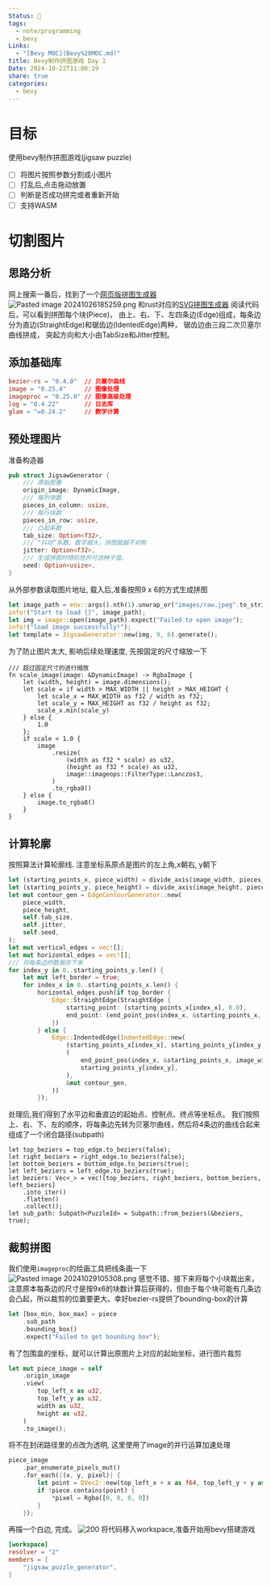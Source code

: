 ```yaml
---
Status: 🌲
tags:
  - note/programming
  - bevy
Links:
  - "[Bevy MOC](Bevy%20MOC.md)"
title: Bevy制作拼图游戏 Day 1
Date: 2024-10-22T11:08:19
share: true
categories:
  - bevy
---
```

# 目标
使用bevy制作拼图游戏(jigsaw puzzle)
- [ ] 将图片按照参数分割成小图片
- [ ] 打乱后,点击拖动放置
- [ ] 判断是否成功拼完或者重新开始
- [ ] 支持WASM
# 切割图片

## 思路分析
网上搜索一番后，找到了一个[网页版拼图生成器](https://draradech.github.io/jigsaw/jigsaw.html)
![Pasted image 20241026185259.png](Pasted%20image%2020241026185259.png)
和rust对应的[SVG拼图生成器](https://gitlab.switch.ch/ub-unibas/puzzle-app/puzzle-paths)
阅读代码后，可以看到拼图每个块(Piece)， 由上、右、下、左四条边(Edge)组成，每条边分为直边(StraightEdge)和锯齿边(IdentedEdge)两种， 锯齿边由三段二次贝塞尔曲线拼成， 突起方向和大小由TabSize和Jitter控制。

## 添加基础库
``` toml
bezier-rs = "0.4.0"  // 贝塞尔曲线
image = "0.25.4"     // 图像处理
imageproc = "0.25.0" // 图像高级处理
log = "0.4.22"       // 日志库
glam = "=0.24.2"     // 数学计算
```

## 预处理图片
准备构造器
```rust
pub struct JigsawGenerator {  
    /// 原始图像 
    origin_image: DynamicImage,  
    /// 每列块数
    pieces_in_column: usize,  
    /// 每行块数
    pieces_in_row: usize,  
    /// 凸起系数
    tab_size: Option<f32>,  
    /// “抖动”系数。数字越大，拼图就越不对称  
    jitter: Option<f32>,  
    /// 生成拼图时随机性的可选种子值。
    seed: Option<usize>,  
}
```
从外部参数读取图片地址, 载入后,准备按照9 x 6的方式生成拼图
``` rust
let image_path = env::args().nth(1).unwrap_or("images/raw.jpeg".to_string());  
info!("Start to load {}", image_path);  
let img = image::open(image_path).expect("Failed to open image");  
info!("load image successfully!");  
let template = JigsawGenerator::new(img, 9, 6).generate();
```
为了防止图片太大, 影响后续处理速度, 先按固定的尺寸缩放一下
```
/// 超过固定尺寸的进行缩放
fn scale_image(image: &DynamicImage) -> RgbaImage {  
    let (width, height) = image.dimensions();  
    let scale = if width > MAX_WIDTH || height > MAX_HEIGHT {  
        let scale_x = MAX_WIDTH as f32 / width as f32;  
        let scale_y = MAX_HEIGHT as f32 / height as f32;  
        scale_x.min(scale_y)  
    } else {  
        1.0  
    };  
    if scale < 1.0 {  
        image  
            .resize(  
                (width as f32 * scale) as u32,  
                (height as f32 * scale) as u32,  
                image::imageops::FilterType::Lanczos3,  
            )  
            .to_rgba8()  
    } else {  
        image.to_rgba8()  
    }  
}
```
## 计算轮廓
按照算法计算轮廓线.
注意坐标系原点是图片的左上角,x朝右, y朝下
```rust
let (starting_points_x, piece_width) = divide_axis(image_width, pieces_in_column);  
let (starting_points_y, piece_height) = divide_axis(image_height, pieces_in_row);  
let mut contour_gen = EdgeContourGenerator::new(  
    piece_width,  
    piece_height,  
    self.tab_size,  
    self.jitter,  
    self.seed,  
);
let mut vertical_edges = vec![];  
let mut horizontal_edges = vec![];
/// 将每条边的数据存下来
for index_y in 0..starting_points_y.len() {  
    let mut left_border = true;  
    for index_x in 0..starting_points_x.len() {  
        horizontal_edges.push(if top_border {  
            Edge::StraightEdge(StraightEdge {  
                starting_point: (starting_points_x[index_x], 0.0),  
                end_point: (end_point_pos(index_x, &starting_points_x, image_width), 0.0),  
            })  
        } else {  
            Edge::IndentedEdge(IndentedEdge::new(  
                (starting_points_x[index_x], starting_points_y[index_y]),  
                (  
                    end_point_pos(index_x, &starting_points_x, image_width),  
                    starting_points_y[index_y],  
                ),  
                &mut contour_gen,  
            ))  
        });
```
处理后,我们得到了水平边和垂直边的起始点、控制点、终点等坐标点。
我们按照上、右、下、左的顺序，将每条边先转为贝塞尔曲线，然后将4条边的曲线合起来组成了一个闭合路径(subpath)
```
let top_beziers = top_edge.to_beziers(false);  
let right_beziers = right_edge.to_beziers(false);  
let bottom_beziers = bottom_edge.to_beziers(true);  
let left_beziers = left_edge.to_beziers(true);  
let beziers: Vec<_> = vec![top_beziers, right_beziers, bottom_beziers, left_beziers]  
    .into_iter()  
    .flatten()  
    .collect();  
let sub_path: Subpath<PuzzleId> = Subpath::from_beziers(&beziers, true);
```
## 裁剪拼图
我们使用`imageproc`的绘画工具把线条画一下
![Pasted image 20241029105308.png](Pasted%20image%2020241029105308.png)
感觉不错、接下来将每个小块裁出来，注意原本每条边的尺寸是按9x6的块数计算后获得的，但由于每个块可能有几条边会凸起，所以裁剪的位置要更大。幸好bezier-rs提供了bounding-box的计算
```rust
let [box_min, box_max] = piece  
    .sub_path  
    .bounding_box()  
    .expect("Failed to get bounding box");
```
有了包围盒的坐标，就可以计算出原图片上对应的起始坐标，进行图片裁剪
```rust
let mut piece_image = self  
    .origin_image  
    .view(  
        top_left_x as u32,  
        top_left_y as u32,  
        width as u32,  
        height as u32,  
    )  
    .to_image();
```
将不在封闭路径里的点改为透明, 这里使用了image的并行运算加速处理
```rust
piece_image  
    .par_enumerate_pixels_mut()  
    .for_each(|(x, y, pixel)| {  
        let point = DVec2::new(top_left_x + x as f64, top_left_y + y as f64);  
        if !piece.contains(point) {  
            *pixel = Rgba([0, 0, 0, 0])  
        }  
    });
```
再描一个白边, 完成。
![200](Pasted%20image%2020241029125651.png)
将代码移入workspace,准备开始用bevy搭建游戏
```toml
[workspace]  
resolver = "2"  
members = [  
    "jigsaw_puzzle_generator",  
]
```

